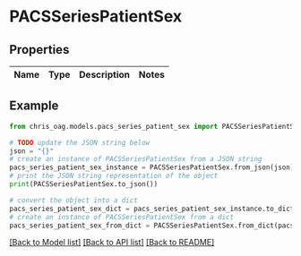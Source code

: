 # PACSSeriesPatientSex


## Properties

Name | Type | Description | Notes
------------ | ------------- | ------------- | -------------

## Example

```python
from chris_oag.models.pacs_series_patient_sex import PACSSeriesPatientSex

# TODO update the JSON string below
json = "{}"
# create an instance of PACSSeriesPatientSex from a JSON string
pacs_series_patient_sex_instance = PACSSeriesPatientSex.from_json(json)
# print the JSON string representation of the object
print(PACSSeriesPatientSex.to_json())

# convert the object into a dict
pacs_series_patient_sex_dict = pacs_series_patient_sex_instance.to_dict()
# create an instance of PACSSeriesPatientSex from a dict
pacs_series_patient_sex_from_dict = PACSSeriesPatientSex.from_dict(pacs_series_patient_sex_dict)
```
[[Back to Model list]](../README.md#documentation-for-models) [[Back to API list]](../README.md#documentation-for-api-endpoints) [[Back to README]](../README.md)


